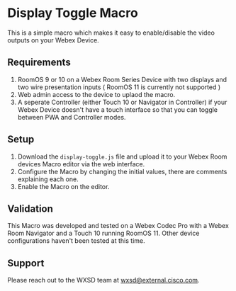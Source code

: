 # Display Toggle Macro
This is a simple macro which makes it easy to enable/disable the video outputs on your Webex Device.


## Requirements

1. RoomOS 9 or 10 on a Webex Room Series Device with two displays and two wire presentation inputs ( RoomOS 11 is currently not supported )
2. Web admin access to the device to uplaod the macro.
4. A seperate Controller (either Touch 10 or Navigator in Controller) if your Webex Device doesn't have a touch interface so that you can toggle between PWA and Controller modes.


## Setup

1. Download the ``display-toggle.js`` file and upload it to your Webex Room devices Macro editor via the web interface.
2. Configure the Macro by changing the initial values, there are comments explaining each one.
3. Enable the Macro on the editor.


## Validation
This Macro was developed and tested on a Webex Codec Pro with a Webex Room Navigator and a Touch 10 running RoomOS 11. Other device configurations haven't been tested at this time.

## Support

Please reach out to the WXSD team at [wxsd@external.cisco.com](mailto:wxsd@external.cisco.com?subject=pwa-controls-macro).
